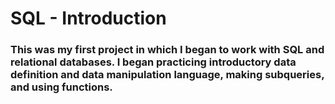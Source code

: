 # SQL - Introduction

### This was my first project in which I began to work with SQL and relational databases. I began practicing introductory data definition and data manipulation language, making subqueries, and using functions.


